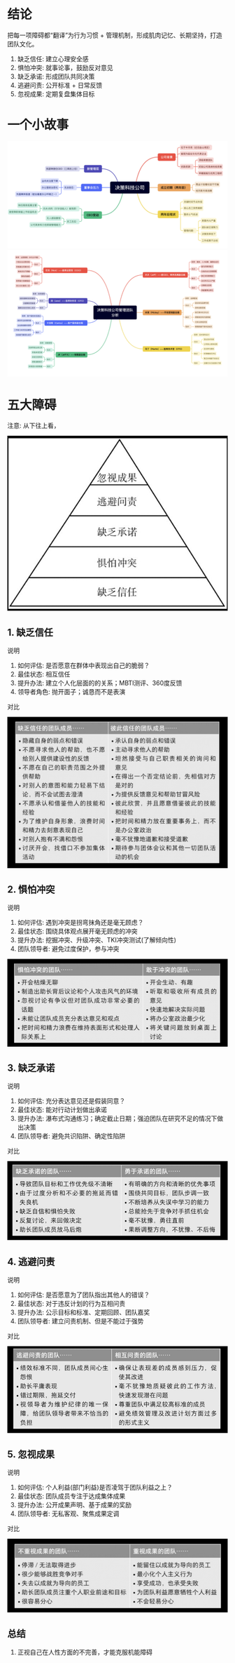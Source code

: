 # 结论

把每一项障碍都“翻译”为行为习惯 + 管理机制，形成肌肉记忆、长期坚持，打造团队文化。

1. 缺乏信任: 建立心理安全感
2. 惧怕冲突: 就事论事，鼓励反对意见
3. 缺乏承诺: 形成团队共同决策
4. 逃避问责: 公开标准 + 日常反馈
5. 忽视成果: 定期复盘集体目标

# 一个小故事

![img](cooperation/1.png)
![img](cooperation/2.png)

# 五大障碍

注意: 从下往上看，

![img](cooperation/3.png)

## 1. 缺乏信任

说明

1. 如何评估: 是否愿意在群体中表现出自己的脆弱？
2. 最佳状态: 相互信任
3. 提升办法: 建立个人化层面的的关系；MBTI测评、360度反馈
4. 领导者角色: 抛开面子；诚恳而不是表演

对比

![img](cooperation/4.png)

## 2. 惧怕冲突

说明

1. 如何评估: 遇到冲突是拐弯抹角还是毫无顾虑？
2. 最佳状态: 围绕具体观点展开毫无顾虑的冲突
3. 提升办法: 挖掘冲突、升级冲突、TKI冲突测试(了解倾向性)
4. 团队领导者: 避免过度保护，参与冲突

![img](cooperation/5.png)

## 3. 缺乏承诺

说明

1. 如何评估: 充分表达意见还是假装同意？
2. 最佳状态: 能对行动计划做出承诺
3. 提升办法: 瀑布式沟通练习；确定截止日期；强迫团队在研究不足的情况下做出决策
4. 团队领导者: 避免共识陷阱、确定性陷阱

对比

![img](cooperation/6.png)

## 4. 逃避问责

说明

1. 如何评估: 是否愿意为了团队指出其他人的错误？
2. 最佳状态: 对于违反计划的行为互相问责
3. 提升办法: 公示目标和标准、定期回顾、团队嘉奖
4. 团队领导者: 建立问责机制、但是不能过于强势

对比

![img](cooperation/7.png)

## 5. 忽视成果

说明

1. 如何评估: 个人利益(部门利益)是否凌驾于团队利益之上？
2. 最佳状态: 团队成员专注于达成集体成果
3. 提升办法: 公开成果声明、基于成果的奖励
4. 团队领导者: 无私客观、聚焦成果定调

对比

![img](cooperation/8.png)

## 总结

1. 正视自己在人性方面的不完善，才能克服机能障碍
